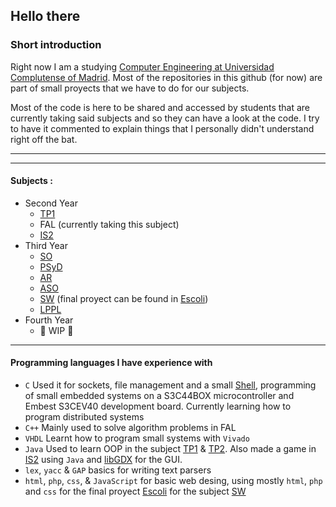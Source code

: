 ## Hello there 

### Short introduction
Right now I am a studying [Computer Engineering at Universidad Complutense of Madrid](https://www.ucm.es/estudios/grado-ingenieriadecomputadores). Most of the repositories in this github (for now) are part of small proyects that we have to do for our subjects.

Most of the code is here to be shared and accessed by students that are currently taking said subjects and so they can have a look at the code. I try to have it commented to explain things that I personally didn't understand right off the bat.

--------

<!-- ![aluque1's Stats](https://github-readme-stats.vercel.app/api?username=aluque1&theme=monokai&show_icons=true&hide_border=true&count_private=true) -->

--------

#### Subjects :       
- Second Year
  - [TP1](https://github.com/aluque1/TP1)
  - FAL (currently taking this subject) <!--(https://github.com/aluque1/FAL) -->
  - [IS2](https://github.com/aluque1/IS2)
- Third Year
  - [SO](https://github.com/aluque1/SO)
  - [PSyD](https://github.com/aluque1/PSyD)
  - [AR](https://github.com/aluque1/AR)
  - [ASO](https://github.com/aluque1/ASO)
  - [SW](https://github.com/aluque1/SW) (final proyect can be found in [Escoli](https://github.com/IgnaciosConQueso/Escoli))
  - [LPPL](https://github.com/aluque1/LPPL)
- Fourth Year
  - 🚧 WIP 🚧
 
--------

#### Programming languages I have experience with
- `C` Used it for sockets, file management and a small [Shell](https://github.com/aluque1/ASO/tree/main/ejercicioShell), programming of small embedded systems on a S3C44BOX microcontroller and Embest S3CEV40 development board. Currently learning how to program distributed systems
- `C++` Mainly used to solve algorithm problems in FAL
- `VHDL` Learnt how to program small systems with `Vivado`
- `Java` Used to learn OOP in the subject [TP1](https://www.ucm.es/estudios/grado-ingenieriadecomputadores-plan-805481) & [TP2](https://www.ucm.es/estudios/grado-ingenieriadecomputadores-plan-805482). Also made a game in [IS2](https://github.com/aluque1/IS2) using `Java` and [libGDX](https://libgdx.com/) for the GUI.
- `lex`, `yacc` & `GAP` basics for writing text parsers
- `html`, `php`, `css`, & `JavaScript` for basic web desing, using mostly `html`, `php` and `css` for the final proyect [Escoli](https://github.com/IgnaciosConQueso/Escoli) for the subject [SW](https://github.com/aluque1/SW)

<!--
**aluque1/aluque1** is a ✨ _special_ ✨ repository because its `README.md` (this file) appears on your GitHub profile.

Here are some ideas to get you started:

-🔭 I’m currently working on ...
- 🌱 I’m currently learning ...
- 👯 I’m looking to collaborate on ...
- 🤔 I’m looking for help with ...
- 💬 Ask me about ...
- 📫 How to reach me: ...
- 😄 Pronouns: ...
- ⚡ Fun fact: ...
-->
